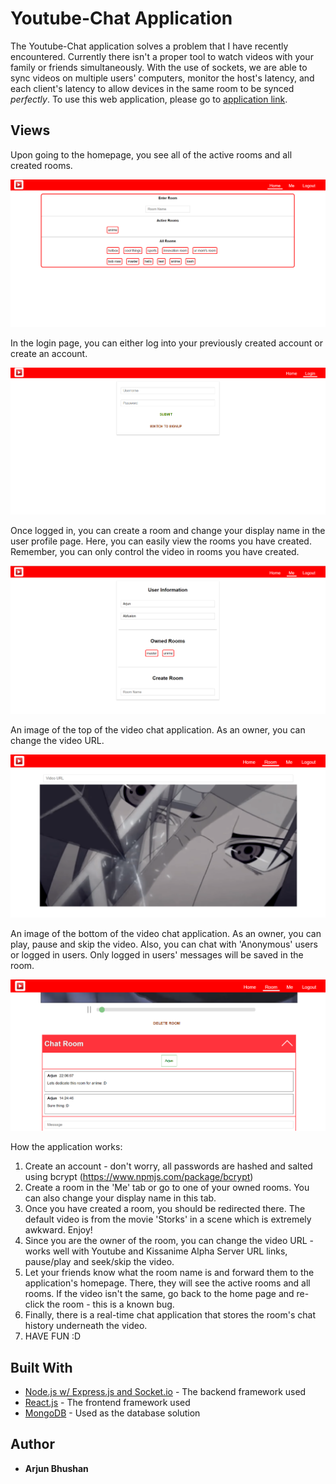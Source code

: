 # Youtube-Chat Application

The Youtube-Chat application solves a problem that I have recently encountered. Currently there isn't a proper tool to watch videos with your family or friends simultaneously. With the use of sockets, we are able to sync videos on multiple users' computers, monitor the host's latency, and each client's latency to allow devices in the same room to be synced *perfectly*. To use this web application, please go to [application link](https://chat-31768.firebaseapp.com/ "Youtube-Chat Application").

## Views

Upon going to the homepage, you see all of the active rooms and all created rooms.

![home page](/Snapshots/homePage.png)

In the login page, you can either log into your previously created account or create an account.

![login page](/Snapshots/loginPage.png)

Once logged in, you can create a room and change your display name in the user profile page. Here, you can easily view the rooms you have created. Remember, you can only control the video in rooms you have created.

![user page](/Snapshots/mePage.png)

An image of the top of the video chat application. As an owner, you can change the video URL.

![video chat page top](/Snapshots/videoPageTop.png)

An image of the bottom of the video chat application. As an owner, you can play, pause and skip the video. Also, you can chat with 'Anonymous' users or logged in users. Only logged in users' messages will be saved in the room.

![video chat page bot](/Snapshots/videoPageBot.png)

How the application works:
1. Create an account - don't worry, all passwords are hashed and salted using bcrypt (https://www.npmjs.com/package/bcrypt)
2. Create a room in the 'Me' tab or go to one of your owned rooms. You can also change your display name in this tab.
3. Once you have created a room, you should be redirected there. The default video is from the movie 'Storks' in a scene which is extremely awkward. Enjoy!
4. Since you are the owner of the room, you can change the video URL - works well with Youtube and Kissanime Alpha Server URL links, pause/play and seek/skip the video.
5. Let your friends know what the room name is and forward them to the application's homepage. There, they will see the active rooms and all rooms. If the video isn't the same, go back to the home page and re-click the room - this is a known bug.
6. Finally, there is a real-time chat application that stores the room's chat history underneath the video.
7. HAVE FUN :D

## Built With

* [Node.js w/ Express.js and Socket.io](https://nodejs.org/en/) - The backend framework used
* [React.js](https://reactjs.org/) - The frontend framework used
* [MongoDB](https://www.mongodb.com/) - Used as the database solution


## Author

* **Arjun Bhushan**
